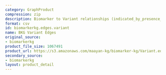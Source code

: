 ```yaml
---
category: GraphProduct
compression: zip
description: Biomarker to Variant relationships (indicated_by_presence_of)
format: csv
id: biomarkerkg.edges.variant
name: BKG Variant Edges
original_source:
- biomarkerkg
product_file_size: 1067491
product_url: https://s3.amazonaws.com/maayan-kg/biomarker-kg/Variant.edges.zip
secondary_source:
- biomarkerkg
layout: product_detail
---
```

